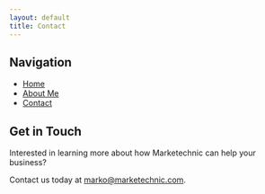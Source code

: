 ```yaml
---
layout: default
title: Contact
---
```

## Navigation

- [Home](index.md)
- [About Me](about.md)
- [Contact](contact.md)
  
## Get in Touch

Interested in learning more about how Marketechnic can help your business? 

Contact us today at [marko@marketechnic.com](mailto:marko@marketechnic.com).
